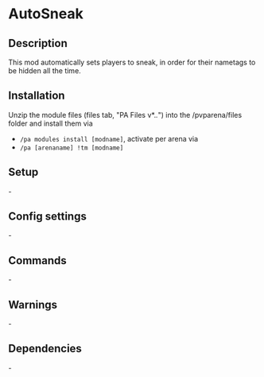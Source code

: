 # AutoSneak
## Description

This mod automatically sets players to sneak, in order for their nametags to be hidden all the time.

## Installation

Unzip the module files (files tab, "PA Files v*.*.*") into the /pvparena/files folder and install them via

- `/pa modules install [modname]`, activate per arena via
- `/pa [arenaname] !tm [modname]`
## Setup

\-

## Config settings

\-

## Commands

\-
## Warnings

\-

## Dependencies

\-
